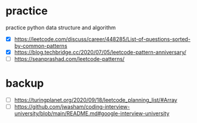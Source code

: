 # practice

practice python data structure and algorithm

-   [x] https://leetcode.com/discuss/career/448285/List-of-questions-sorted-by-common-patterns
-   [x] https://blog.techbridge.cc/2020/07/05/leetcode-pattern-anniversary/
-   [ ] https://seanprashad.com/leetcode-patterns/

# backup

-   [ ] https://turingplanet.org/2020/09/18/leetcode_planning_list/#Array
-   [ ] https://github.com/jwasham/coding-interview-university/blob/main/README.md#google-interview-university
